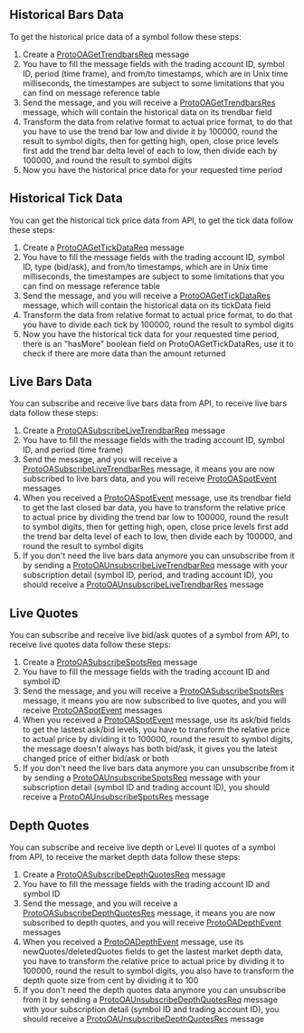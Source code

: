 ## Historical Bars Data

To get the historical price data of a symbol follow these steps:

 1. Create a [ProtoOAGetTrendbarsReq](../messages/#protooagettrendbarsreq) message
 2. You have to fill the message fields with the trading account ID, symbol ID, period (time frame), and from/to timestamps, which are in Unix time milliseconds, the timestampes are subject to some limitations that you can find on message reference table
 3. Send the message, and you will receive a [ProtoOAGetTrendbarsRes](../messages/#protooagettrendbarsres) message, which will contain the historical data on its trendbar field
 4. Transform the data from relative format to actual price format, to do that you have to use the trend bar low and divide it by 100000, round the result to symbol digits, then for getting high, open, close price levels first add the trend bar delta level of each to low, then divide each by 100000, and round the result to symbol digits
 5. Now you have the historical price data for your requested time period

## Historical Tick Data

You can get the historical tick price data from API, to get the tick data follow these steps:

 1. Create a [ProtoOAGetTickDataReq](../messages/#protooagettickdatareq) message
 2. You have to fill the message fields with the trading account ID, symbol ID, type (bid/ask), and from/to timestamps, which are in Unix time milliseconds, the timestampes are subject to some limitations that you can find on message reference table
 3. Send the message, and you will receive a [ProtoOAGetTickDataRes](../messages/#protooagettickdatares) message, which will contain the historical data on its tickData field
 4. Transform the data from relative format to actual price format, to do that you have to divide each tick by 100000, round the result to symbol digits
 5. Now you have the historical tick data for your requested time period, there is an "hasMore" boolean field on ProtoOAGetTickDataRes, use it to check if there are more data than the amount returned

## Live Bars Data

You can subscribe and receive live bars data from API, to receive live bars data follow these steps:

 1. Create a [ProtoOASubscribeLiveTrendbarReq](../messages/#protooasubscribelivetrendbarreq) message
 2. You have to fill the message fields with the trading account ID, symbol ID, and period (time frame)
 3. Send the message, and you will receive a [ProtoOASubscribeLiveTrendbarRes](../messages/#protooasubscribelivetrendbarres) message, it means you are now subscribed to live bars data, and you will receive [ProtoOASpotEvent](../messages/#protooaspotevent) messages
 4. When you received a [ProtoOASpotEvent](../messages/#protooaspotevent) message, use its trendbar field to get the last closed bar data, you have to transform the relative price to actual price by dividing the trend bar low to 100000, round the result to symbol digits, then for getting high, open, close price levels first add the trend bar delta level of each to low, then divide each by 100000, and round the result to symbol digits
 5. If you don't need the live bars data anymore you can unsubscribe from it by sending a [ProtoOAUnsubscribeLiveTrendbarReq](../messages/#protooaunsubscribelivetrendbarreq) message with your subscription detail (symbol ID, period, and trading account ID), you should receive a [ProtoOAUnsubscribeLiveTrendbarRes](../messages/#protooaunsubscribelivetrendbarres) message

## Live Quotes

You can subscribe and receive live bid/ask quotes of a symbol from API, to receive live quotes data follow these steps:

 1. Create a [ProtoOASubscribeSpotsReq](../messages/#protooasubscribespotsreq) message
 2. You have to fill the message fields with the trading account ID and symbol ID
 3. Send the message, and you will receive a [ProtoOASubscribeSpotsRes](../messages/#protooasubscribespotsres) message, it means you are now subscribed to live quotes, and you will receive [ProtoOASpotEvent](../messages/#protooaspotevent) messages
 4. When you received a [ProtoOASpotEvent](../messages/#protooaspotevent) message, use its ask/bid fields to get the lastest ask/bid levels, you have to transform the relative price to actual price by dividing it to 100000, round the result to symbol digits, the message doesn't always has both bid/ask, it gives you the latest changed price of either bid/ask or both
 5. If you don't need the live bars data anymore you can unsubscribe from it by sending a [ProtoOAUnsubscribeSpotsReq](../messages/#protooaunsubscribespotsreq) message with your subscription detail (symbol ID and trading account ID), you should receive a [ProtoOAUnsubscribeSpotsRes](../messages/#protooaunsubscribespotsres) message

## Depth Quotes

You can subscribe and receive live depth or Level II quotes of a symbol from API, to receive the market depth data follow these steps:

 1. Create a [ProtoOASubscribeDepthQuotesReq](../messages/#protooasubscribedepthquotesreq) message
 2. You have to fill the message fields with the trading account ID and symbol ID
 3. Send the message, and you will receive a [ProtoOASubscribeDepthQuotesRes](../messages/#protooasubscribedepthquotesres) message, it means you are now subscribed to depth quotes, and you will receive [ProtoOADepthEvent](../messages/#protooadepthevent) messages
 4. When you received a [ProtoOADepthEvent](../messages/#protooadepthevent) message, use its newQuotes/deletedQuotes fields to get the lastest market depth data, you have to transform the relative price to actual price by dividing it to 100000, round the result to symbol digits, you also have to transform the depth quote size from cent by dividing it to 100
 5. If you don't need the depth quotes data anymore you can unsubscribe from it by sending a [ProtoOAUnsubscribeDepthQuotesReq](../messages/#protooaunsubscribedepthquotesreq) message with your subscription detail (symbol ID and trading account ID), you should receive a [ProtoOAUnsubscribeDepthQuotesRes](../messages/#protooaunsubscribedepthquotesres) message